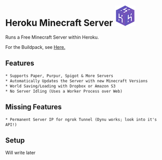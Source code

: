 # Heroku Minecraft Server ![Icon](server-icon.png)
Runs a Free Minecraft Server within Heroku.

For the Buildpack, see [Here.](https://github.com/Epicfisher/heroku-buildpack-minecraft)

## Features

```
* Supports Paper, Purpur, Spigot & More Servers
* Automatically Updates the Server with new Minecraft Versions
* World Saving/Loading with Dropbox or Amazon S3
* No Server Idling (Uses a Worker Process over Web)
```

## Missing Features

```
* Permanent Server IP for ngrok Tunnel (Dynu works; look into it's API!)
```

## Setup

Will write later
